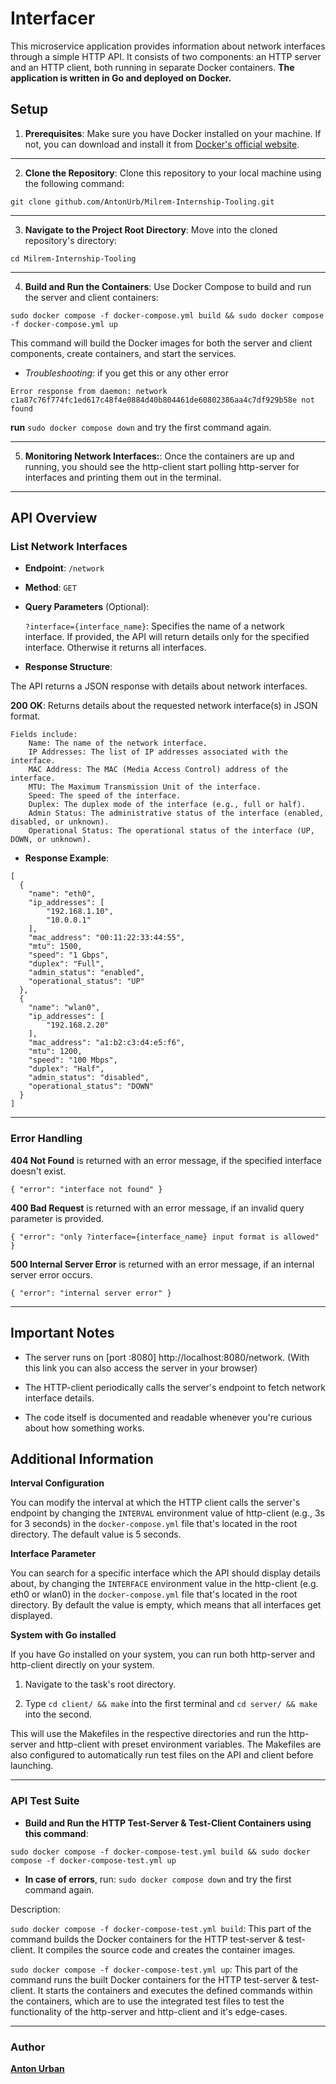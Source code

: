 # Interfacer

This microservice application provides information about network interfaces through a simple HTTP API. It consists of two components: an HTTP server and an HTTP client, both running in separate Docker containers.
**The application is written in Go and deployed on Docker.**

## Setup

1. **Prerequisites**: Make sure you have Docker installed on your machine. If not, you can download and install it from [Docker's official website](https://www.docker.com/get-started).

---

2. **Clone the Repository**: Clone this repository to your local machine using the following command:
   
```
git clone github.com/AntonUrb/Milrem-Internship-Tooling.git
```

---

3. **Navigate to the Project Root Directory**: Move into the cloned repository's directory:

```
cd Milrem-Internship-Tooling
```

---

4. **Build and Run the Containers**: Use Docker Compose to build and run the server and client containers:

```
sudo docker compose -f docker-compose.yml build && sudo docker compose -f docker-compose.yml up
```

This command will build the Docker images for both the server and client components, create containers, and start the services.

- *Troubleshooting*: if you get this or any other error
```
Error response from daemon: network c1a87c76f774fc1ed617c48f4e0884d40b804461de60802386aa4c7df929b58e not found
```

**run** `sudo docker compose down` and try the first command again.

---

5. **Monitoring Network Interfaces:**: Once the containers are up and running, you should see the http-client start polling http-server for interfaces and printing them out in the terminal.

---

## API Overview

### List Network Interfaces

- **Endpoint**: `/network`
- **Method**: `GET`
- **Query Parameters** (Optional):

    `?interface={interface_name}`: Specifies the name of a network interface. If provided, the API will return details only for the specified interface. Otherwise it returns all interfaces.

- **Response Structure**:

The API returns a JSON response with details about network interfaces.

**200 OK**: Returns details about the requested network interface(s) in JSON format.

    Fields include:
        Name: The name of the network interface.
        IP Addresses: The list of IP addresses associated with the interface.
        MAC Address: The MAC (Media Access Control) address of the interface.
        MTU: The Maximum Transmission Unit of the interface.
        Speed: The speed of the interface.
        Duplex: The duplex mode of the interface (e.g., full or half).
        Admin Status: The administrative status of the interface (enabled, disabled, or unknown).
        Operational Status: The operational status of the interface (UP, DOWN, or unknown).

- **Response Example**:
```
[
  {
    "name": "eth0",
    "ip_addresses": [
        "192.168.1.10",
        "10.0.0.1"
    ],
    "mac_address": "00:11:22:33:44:55",
    "mtu": 1500,
    "speed": "1 Gbps",
    "duplex": "Full",
    "admin_status": "enabled",
    "operational_status": "UP"
  },
  {
    "name": "wlan0",
    "ip_addresses": [
        "192.168.2.20"
    ],
    "mac_address": "a1:b2:c3:d4:e5:f6",
    "mtu": 1200,
    "speed": "100 Mbps",
    "duplex": "Half",
    "admin_status": "disabled",
    "operational_status": "DOWN"
  }
]
```

---

### Error Handling

**404 Not Found** is returned with an error message, if the specified interface doesn't exist.

`{
  "error": "interface not found"
}`

**400 Bad Request** is returned with an error message, if an invalid query parameter is provided.

`{
  "error": "only ?interface={interface_name} input format is allowed"
}`

**500 Internal Server Error** is returned with an error message, if an internal server error occurs.

`{
  "error": "internal server error"
}`

---

## Important Notes

- The server runs on [port :8080] http://localhost:8080/network. (With this link you can also access the server in your browser)

- The HTTP-client periodically calls the server's endpoint to fetch network interface details.

- The code itself is documented and readable whenever you're curious about how something works.

## Additional Information

**Interval Configuration**

You can modify the interval at which the HTTP client calls the server's endpoint by changing the `INTERVAL` environment value of http-client (e.g., 3s for 3 seconds) in the `docker-compose.yml` file that's located in the root directory. The default value is 5 seconds.

**Interface Parameter**

You can search for a specific interface which the API should display details about, by changing the `INTERFACE` environment value in the http-client (e.g. eth0 or wlan0) in the `docker-compose.yml` file that's located in the root directory. By default the value is empty, which means that all interfaces get displayed.

**System with Go installed**

If you have Go installed on your system, you can run both http-server and http-client directly on your system.

  1. Navigate to the task's root directory.

  2. Type `cd client/ && make` into the first terminal and `cd server/ && make` into the second.

This will use the Makefiles in the respective directories and run the http-server and http-client with preset environment variables. The Makefiles are also configured to automatically run test files on the API and client before launching.

---

### API Test Suite

- **Build and Run the HTTP Test-Server & Test-Client Containers using this command**:

```
sudo docker compose -f docker-compose-test.yml build && sudo docker compose -f docker-compose-test.yml up

```

- **In case of errors**, run: `sudo docker compose down` and try the first command again.

Description:

`sudo docker compose -f docker-compose-test.yml build`: This part of the command builds the Docker containers for the HTTP test-server & test-client. It compiles the source code and creates the container images.

`sudo docker compose -f docker-compose-test.yml up`: This part of the command runs the built Docker containers for the HTTP test-server & test-client. It starts the containers and executes the defined commands within the containers, which are to use the integrated test files to test the functionality of the http-server and http-client and it's edge-cases.

---

### Author

<a href="www.linkedin.com/in/anton-urban-4544522b5" alt="LinkedIn"><strong>Anton Urban</strong></a>
